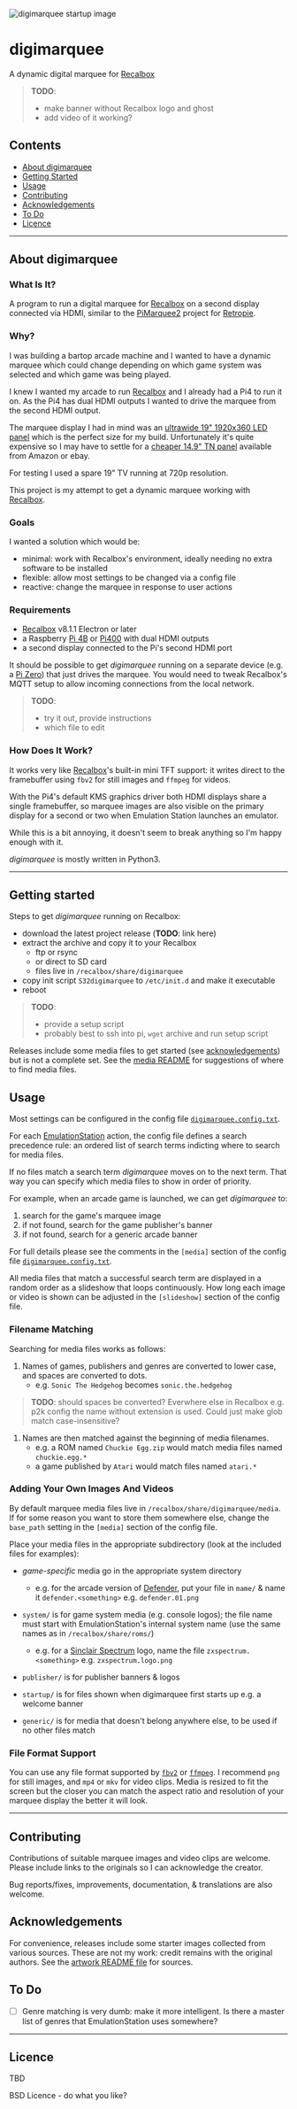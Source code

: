 ![digimarquee startup image][project-image]
# digimarquee
A dynamic digital marquee for [Recalbox]


> **TODO**:
> - make banner without Recalbox logo and ghost
> - add video of it working?

## Contents
- [About digimarquee](#about-digimarquee)
- [Getting Started](#getting-started)
- [Usage](#usage)
- [Contributing](#contributing)
- [Acknowledgements](#acknowledgements)
- [To Do](#to-do)
- [Licence](#licence)


---

## About digimarquee

### What Is It?
A program to run a digital marquee for [Recalbox] on a second display connected via HDMI, similar to the [PiMarquee2][pimarquee2] project for [Retropie][retropie].

### Why?
I was building a bartop arcade machine and I wanted to have a dynamic marquee which could change depending on which game system was selected and which game was being played.

I knew I wanted my arcade to run [Recalbox] and I already had a Pi4 to run it on. As the Pi4 has dual HDMI outputs I wanted to drive the marquee from the second HDMI output. 

The marquee display I had in mind was an [ultrawide 19" 1920x360 LED panel][DV190FBM] which is the perfect size for my build. Unfortunately it's quite expensive so I may have to settle for a [cheaper 14.9" TN panel][LTA149B780F] available from Amazon or ebay.

For testing I used a spare 19" TV running at 720p resolution.

This project is my attempt to get a dynamic marquee working with [Recalbox].

### Goals
I wanted a solution which would be:
- minimal: work with Recalbox's environment, ideally needing no extra software to be installed
- flexible: allow most settings to be changed via a config file
- reactive: change the marquee in response to user actions


### Requirements
- [Recalbox] v8.1.1 Electron or later
- a Raspberry [Pi 4B][pi4] or [Pi400][pi400] with dual HDMI outputs
- a second display connected to the Pi's second HDMI port

It should be possible to get *digimarquee* running on a separate device (e.g. a [Pi Zero][pi-zero]) that just drives the marquee.
You would need to tweak Recalbox's MQTT setup to allow incoming connections from the local network.

> **TODO**:
> - try it out, provide instructions
> - which file to edit


### How Does It Work?
It works very like [Recalbox]'s built-in mini TFT support:
it writes direct to the framebuffer using `fbv2` for still images and `ffmpeg` for videos.

With the Pi4's default KMS graphics driver both HDMI displays share a single framebuffer, so marquee images are also visible on the primary display for a second or two when Emulation Station launches an emulator.

While this is a bit annoying, it doesn't seem to break anything so I'm happy enough with it.

*digimarquee* is mostly written in Python3.

---

## Getting started
Steps to get *digimarquee* running on Recalbox:

- download the latest project release (**TODO**: link here)
- extract the archive and copy it to your Recalbox
  - ftp or rsync
  - or direct to SD card
  - files live in `/recalbox/share/digimarquee`
- copy init script `S32digimarquee` to `/etc/init.d` and make it executable
- reboot

>  **TODO**:
>  - provide a setup script
>  - probably best to ssh into pi, `wget` archive and run setup script

Releases include some media files to get started (see [acknowledgements](#acknowledgements)) but is not a complete set. See the [media README][media-readme] for suggestions of where to find media files.


## Usage
Most settings can be configured in the config file [`digimarquee.config.txt`](digimarquee.config.txt).

For each [EmulationStation][emulationstation] action, the config file defines a search precedence rule: an ordered list of search terms indicting where to search for media files.

If no files match a search term *digimarquee* moves on to the next term.
That way you can specify which media files to show in order of priority.

For example, when an arcade game is launched, we can get *digimarquee* to:
1. search for the game's marquee image
1. if not found, search for the game publisher's banner
1. if not found, search for a generic arcade banner

For full details please see the comments in the `[media]` section of the config file [`digimarquee.config.txt`](digimarquee.config.txt).

All media files that match a successful search term are displayed in a random order as a slideshow that loops continuously. How long each image or video is shown can be adjusted in the `[slideshow]` section of the config file.


### Filename Matching
Searching for media files works as follows:

1. Names of games, publishers and genres are converted to lower case, and spaces are converted to dots.
    - e.g. `Sonic The Hedgehog` becomes `sonic.the.hedgehog`


> **TODO**: 
> should spaces be converted? Everwhere else in Recalbox e.g. p2k config the name without extension is used. Could just make glob match case-insensitive?


1. Names are then matched against the beginning of media filenames.
    - e.g. a ROM named `Chuckie Egg.zip` would match media files named `chuckie.egg.*`
    - a game published by `Atari` would match files named `atari.*`


### Adding Your Own Images And Videos
By default marquee media files live in `/recalbox/share/digimarquee/media`.
If for some reason you want to store them somewhere else, change the `base_path` setting in the `[media]` section of the config file.

Place your media files in the appropriate subdirectory (look at the included files for examples):

- *game-specific* media go in the appropriate system directory
    - e.g. for the arcade version of [Defender], put your file in `mame/` & name it `defender.<something>` e.g. `defender.01.png`

- `system/` is for game system media (e.g. console logos);
the file name must start with EmulationStation's internal system name (use the same names as in `/recalbox/share/roms/`)
    - e.g. for a [Sinclair Spectrum][spectrum] logo, name the file `zxspectrum.<something>` e.g. `zxspectrum.logo.png`

- `publisher/` is for publisher banners & logos

- `startup/` is for files shown when digimarquee first starts up e.g. a welcome banner

- `generic/` is for media that doesn't belong anywhere else, to be used if no other files match


### File Format Support
You can use any file format supported by [`fbv2`][fbv] or [`ffmpeg`][ffmpeg].
I recommend `png` for still images, and `mp4` or `mkv` for video clips.
Media is resized to fit the screen but the closer you can match the aspect ratio and resolution of your marquee display the better it will look.

---

## Contributing
Contributions of suitable marquee images and video clips are welcome.
Please include links to the originals so I can acknowledge the creator.

Bug reports/fixes, improvements, documentation, & translations are also welcome.


## Acknowledgements
For convenience, releases include some starter images collected from various sources.
These are not my  work: credit remains with the original authors.
See the [artwork README file][artwork-readme] for sources.


## To Do
- [ ] Genre matching is very dumb: make it more intelligent. Is there a master list of genres that EmulationStation uses somewhere?

---

## Licence
TBD

BSD Licence - do what you like?


<!-- LINKS & IMAGES -->
<!-- https://www.markdownguide.org/basic-syntax/#reference-style-links -->
[artwork-readme]: artwork/README.md
[Defender]: https://en.wikipedia.org/wiki/Defender_(1981_video_game)
[DV190FBM]: https://www.panelook.com/DV190FBM-NB0_BOE_19.1_LCM_overview_32860.html
[emulationstation]: https://wiki.recalbox.com/en/basic-usage/getting-started/emulationstation
[fbv]: https://github.com/godspeed1989/fbv
[ffmpeg]: https://ffmpeg.org/
[LTA149B780F]: https://www.panelook.com/LTA149B780F_Toshiba_14.9_LCM_parameter_10941.html
[media-readme]: media/README.md
[pi4]: https://www.raspberrypi.com/products/raspberry-pi-4-model-b/
[pi400]: https://www.raspberrypi.com/products/raspberry-pi-400-unit/
[pi-zero]: https://www.raspberrypi.com/products/raspberry-pi-zero/
[pimarquee2]: https://github.com/losernator/PieMarquee2
[project-image]: media/startup/startup.01.png
[recalbox]: https://www.recalbox.com
[retropie]: https://retropie.org.uk/
[spectrum]: https://en.wikipedia.org/wiki/ZX_Spectrum
